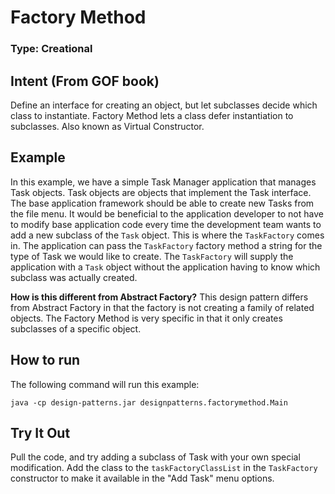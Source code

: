 # Factory Method 

### Type: Creational

## Intent (From GOF book)

Define an interface for creating an object, but let subclasses decide which class to instantiate.  Factory Method lets a class defer instantiation to subclasses.  Also known as Virtual Constructor.

## Example
In this example, we have a simple Task Manager application that manages Task objects.  Task objects are objects that implement the Task interface.  The base application framework should be able to create new Tasks from the file menu.  It would be beneficial to the application developer to not have to modify base application code every time the development team wants to add a new subclass of the `Task` object.  This is where the `TaskFactory` comes in.  The application can pass the `TaskFactory` factory method a string for the type of Task we would like to create.  The `TaskFactory` will supply the application with a `Task` object without the application having to know which subclass was actually created.


**How is this different from Abstract Factory?**
This design pattern differs from Abstract Factory in that the factory is not creating a family of related objects.  The Factory Method is very specific in that it only creates subclasses of a specific object.  

## How to run
The following command will run this example:

	java -cp design-patterns.jar designpatterns.factorymethod.Main
	
## Try It Out
Pull the code, and try adding a subclass of Task with your own special modification.  Add the class to the `taskFactoryClassList` in the `TaskFactory` constructor to make it available in the "Add Task" menu options.
	

